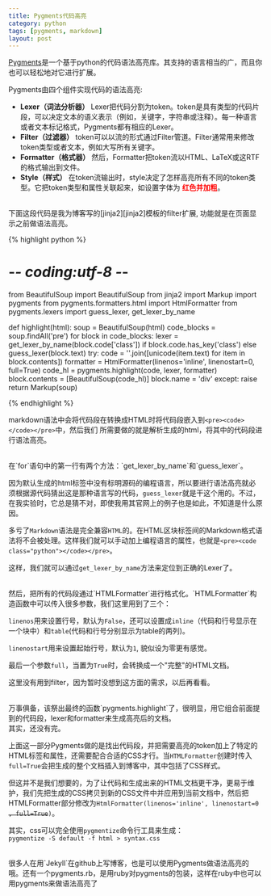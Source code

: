 ```yaml
---
title: Pygments代码高亮
category: python
tags: [pygments, markdown]
layout: post
---
```



[Pygments][pygments]是一个基于python的代码语法高亮库。其支持的语言相当的广，而且你也可以轻松地对它进行扩展。

Pygments由四个组件实现代码的语法高亮:

* **Lexer（词法分析器）** Lexer把代码分割为token。token是具有类型的代码片段，可以决定文本的语义表示（例如，关键字，字符串或注释）。每一种语言或者文本标记格式，Pygments都有相应的Lexer。
* **Filter（过滤器）** token可以以流的形式通过Filter管道。Filter通常用来修改token类型或者文本，例如大写所有关键字。
* **Formatter（格式器）** 然后，Formatter把token流以HTML、LaTeX或这RTF的格式输出到文件。
* **Style（样式）** 在token流输出时，style决定了怎样高亮所有不同的token类型。它把token类型和属性关联起来，如设置字体为 __<span style="color:red">红色并加粗</span>__。

<br>
下面这段代码是我为博客写的[jinja2][jinja2]模板的filter扩展, 功能就是在页面显示之前做语法高亮。

{% highlight python %}

# -*- coding:utf-8 -*-
from BeautifulSoup import BeautifulSoup
from jinja2 import Markup
import pygments
from pygments.formatters.html import HtmlFormatter
from pygments.lexers import guess_lexer, get_lexer_by_name


def highlight(html):
    soup = BeautifulSoup(html)
    code_blocks = soup.findAll('pre')
    for block in code_blocks:
        lexer = get_lexer_by_name(block.code['class']) if block.code.has_key('class') else guess_lexer(block.text)
        try:
            code = ''.join([unicode(item.text) for item in block.contents])
            formatter = HtmlFormatter(linenos='inline', linenostart=0, full=True)
            code_hl = pygments.highlight(code, lexer, formatter)
            block.contents = [BeautifulSoup(code_hl)]
            block.name = 'div'
        except:
            raise
    return Markup(soup)
    
{% endhighlight %}


markdown语法中会将代码段在转换成HTML时将代码段嵌入到`<pre><code></code></pre>`中，然后我们
所需要做的就是解析生成的html，将其中的代码段进行语法高亮。

<br>
在`for`语句中的第一行有两个方法：`get_lexer_by_name`和`guess_lexer`。

因为默认生成的html标签中没有标明源码的编程语言，所以要进行语法高亮就必须根据源代码猜出这是那种语言写的代码，`guess_lexer`就是干这个用的。不过，在我实验时，它总是猜不对，即使我用其官网上的例子也是如此，不知道是什么原因。

多亏了`Markdown`语法是完全兼容`HTML`的。在HTML区块标签间的Markdown格式语法将不会被处理。这样我们就可以手动加上编程语言的属性，也就是`<pre><code class="python"></code></pre>`。

这样，我们就可以通过`get_lexer_by_name`方法来定位到正确的Lexer了。

<br>
然后，把所有的代码段通过`HTMLFormatter`进行格式化。`HTMLFormatter`构造函数中可以传入很多参数，我们这里用到了三个：

`linenos`用来设置行号，默认为`False`，还可以设置成`inline`（代码和行号显示在一个块中）和`table`(代码和行号分别显示为table的两列)。

`linenostart`用来设置起始行号，默认为`1`, 貌似设为零更有感觉。

最后一个参数`full`，当置为`True`时，会转换成一个"完整"的HTML文档。

这里没有用到filter，因为暂时没想到这方面的需求，以后再看看。

<br>
万事俱备，该祭出最终的函数`pygments.highlight`了，很明显，用它组合前面提到的代码段，lexer和formatter来生成高亮后的文档。

<br>
其实，还没有完。

上面这一部分Pygments做的是找出代码段，并把需要高亮的token加上了特定的HTML标签和属性，还需要配合合适的CSS才行。当`HTMLFormatter`创建时传入`full=True`会把生成的整个文档插入到博客中，其中包括了CSS样式。

但这并不是我们想要的，为了让代码和生成出来的HTML文档更干净，更易于维护，我们先把生成的CSS拷贝到新的CSS文件中并应用到当前文档中，然后把HTMLFormatter部分修改为`HtmlFormatter(linenos='inline', linenostart=0 `<strike>`, full=True`</strike>`)`。

其实，css可以完全使用`pygmentize`命令行工具来生成：  
`pygmentize -S default -f html > syntax.css`

<br>
很多人在用`Jekyll`在github上写博客，也是可以使用Pygments做语法高亮的哦。还有一个pygments.rb，是用ruby对pygments的包装，这样在ruby中也可以用pygments来做语法高亮了

[jinja2]: http://jinja.pocoo.org/ 
[pygments]: http://pygments.org/
